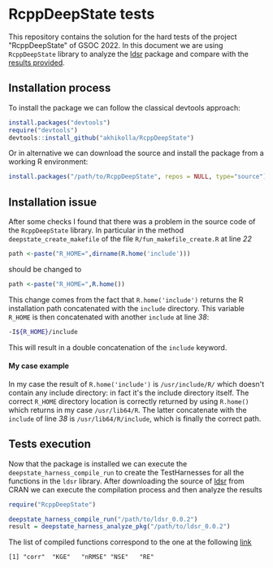 #  RcppDeepState tests
This repository contains the solution for the hard tests of the project "RcppDeepState" of GSOC 2022.
In this document we are using `RcppDeepState` library to analyze the [ldsr](https://cran.rstudio.com/web/packages/ldsr/index.html) package and compare with the [results provided](https://akhikolla.github.io./packages-folders/ldsr.html).

## Installation process
To install the package we can follow the classical devtools approach:
```R
install.packages("devtools")
require("devtools")
devtools::install_github("akhikolla/RcppDeepState")
```

Or in alternative we can download the source and install the package from a working R environment:
```R
install.packages("/path/to/RcppDeepState", repos = NULL, type="source")
```

## Installation issue 
After some checks I found that there was a problem in the source code of the `RcppDeepState` library. In particular in the method `deepstate_create_makefile` of the file `R/fun_makefile_create.R` at line *22*
```R
path <-paste("R_HOME=",dirname(R.home('include')))
```
should be changed to
```R
path <-paste("R_HOME=",R.home())
```
This change comes from the fact that `R.home('include')` returns the R installation path concatenated with the `include` directory. This variable `R_HOME` is then concatenated with another `include` at line *38*:
```bash
-I${R_HOME}/include
```
This will result in a double concatenation of the `include` keyword. 

#### My case example
In my case the result of `R.home('include')` is `/usr/include/R/` which doesn't contain any include directory: in fact it's the include directory itself.
The correct `R_HOME` directory location is correctly returned by using `R.home()` which returns in my case `/usr/lib64/R`. The latter concatenate with the `include` of line *38* is `/usr/lib64/R/include`, which is finally the correct path. 

## Tests execution
Now that the package is installed we can execute the `deepstate_harness_compile_run` to create the TestHarnesses for all the functions in the `ldsr` library. After downloading the source of [ldsr](https://cran.rstudio.com/web/packages/ldsr/index.html) from CRAN we can execute the compilation process and then analyze the results
```R
require("RcppDeepState")

deepstate_harness_compile_run("/path/to/ldsr_0.0.2")
result = deepstate_harness_analyze_pkg("/path/to/ldsr_0.0.2")
```

The list of compiled functions correspond to the one at the following [link](https://akhikolla.github.io./packages-folders/ldsr.html)
```
[1] "corr"  "KGE"   "nRMSE" "NSE"   "RE"
````
